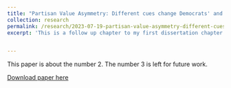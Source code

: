 ```yaml
---
title: "Partisan Value Asymmetry: Different cues change Democrats' and Republicans' value positions (Dissertation Chapter)"
collection: research
permalink: /research/2023-07-19-partisan-value-asymmetry-different-cues-change-democrats-and-republicans-value-positions
excerpt: 'This is a follow up chapter to my first dissertation chapter on partisan cue effect on basic human values. In this paper, I show partisan asymmetry in their responses to party cues based on their party strength and sophistication.'


---
```

This paper is about the number 2. The number 3 is left for future work.

[Download paper here](http://academicpages.github.io/files/paper2.pdf)
